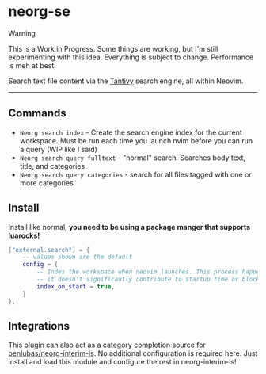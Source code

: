 # neorg-se

> [!WARNING]
> This is a Work in Progress. Some things are working, but I'm still experimenting with this idea.
> Everything is subject to change. Performance is meh at best.

Search text file content via the [Tantivy](https://github.com/quickwit-oss/tantivy) search engine,
all within Neovim.

---

## Commands

-   `Neorg search index` - Create the search engine index for the current workspace. Must be run each
    time you launch nvim before you can run a query (WIP like I said)
-   `Neorg search query fulltext` - "normal" search. Searches body text, title, and categories
-   `Neorg search query categories` - search for all files tagged with one or more categories

## Install

Install like normal, **you need to be using a package manger that supports luarocks!**

```lua
["external.search"] = {
    -- values shown are the default
    config = {
        -- Index the workspace when neovim launches. This process happens on a separate thread, so
        -- it doesn't significantly contribute to startup time or block neovim
        index_on_start = true,
    }
},
```

## Integrations

This plugin can also act as a category completion source for
[benlubas/neorg-interim-ls](https://github.com/benlubas/neorg-interim-ls). No additional
configuration is required here. Just install and load this module and configure the rest in
neorg-interim-ls!
